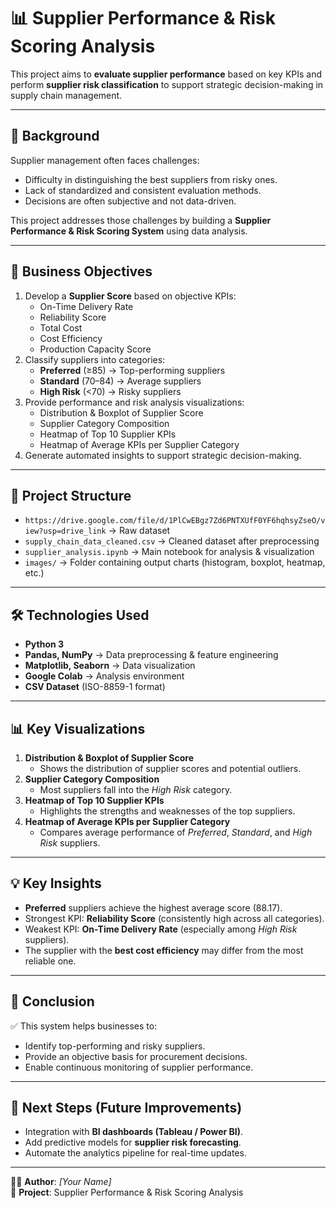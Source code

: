 # 📊 Supplier Performance & Risk Scoring Analysis

This project aims to **evaluate supplier performance** based on key KPIs and perform **supplier risk classification** to support strategic decision-making in supply chain management.

---

## 🚀 Background
Supplier management often faces challenges:
- Difficulty in distinguishing the best suppliers from risky ones.
- Lack of standardized and consistent evaluation methods.
- Decisions are often subjective and not data-driven.

This project addresses those challenges by building a **Supplier Performance & Risk Scoring System** using data analysis.

---

## 🎯 Business Objectives
1. Develop a **Supplier Score** based on objective KPIs:
   - On-Time Delivery Rate
   - Reliability Score
   - Total Cost
   - Cost Efficiency
   - Production Capacity Score
2. Classify suppliers into categories:
   - **Preferred** (≥85) → Top-performing suppliers
   - **Standard** (70–84) → Average suppliers
   - **High Risk** (<70) → Risky suppliers
3. Provide performance and risk analysis visualizations:
   - Distribution & Boxplot of Supplier Score
   - Supplier Category Composition
   - Heatmap of Top 10 Supplier KPIs
   - Heatmap of Average KPIs per Supplier Category
4. Generate automated insights to support strategic decision-making.

---

## 📂 Project Structure
- `https://drive.google.com/file/d/1PlCwEBgz7Zd6PNTXUfF0YF6hqhsyZseO/view?usp=drive_link` → Raw dataset  
- `supply_chain_data_cleaned.csv` → Cleaned dataset after preprocessing  
- `supplier_analysis.ipynb` → Main notebook for analysis & visualization  
- `images/` → Folder containing output charts (histogram, boxplot, heatmap, etc.)  

---

## 🛠️ Technologies Used
- **Python 3**
- **Pandas, NumPy** → Data preprocessing & feature engineering
- **Matplotlib, Seaborn** → Data visualization
- **Google Colab** → Analysis environment
- **CSV Dataset** (ISO-8859-1 format)

---

## 📊 Key Visualizations
1. **Distribution & Boxplot of Supplier Score**  
   - Shows the distribution of supplier scores and potential outliers.  
2. **Supplier Category Composition**  
   - Most suppliers fall into the *High Risk* category.  
3. **Heatmap of Top 10 Supplier KPIs**  
   - Highlights the strengths and weaknesses of the top suppliers.  
4. **Heatmap of Average KPIs per Supplier Category**  
   - Compares average performance of *Preferred*, *Standard*, and *High Risk* suppliers.  

---

## 💡 Key Insights
- **Preferred** suppliers achieve the highest average score (88.17).  
- Strongest KPI: **Reliability Score** (consistently high across all categories).  
- Weakest KPI: **On-Time Delivery Rate** (especially among *High Risk* suppliers).  
- The supplier with the **best cost efficiency** may differ from the most reliable one.  

---

## 📌 Conclusion
✅ This system helps businesses to:  
- Identify top-performing and risky suppliers.  
- Provide an objective basis for procurement decisions.  
- Enable continuous monitoring of supplier performance.  

---

## 📎 Next Steps (Future Improvements)
- Integration with **BI dashboards (Tableau / Power BI)**.  
- Add predictive models for **supplier risk forecasting**.  
- Automate the analytics pipeline for real-time updates.  

---

👨‍💻 **Author**: *[Your Name]*  
📅 **Project**: Supplier Performance & Risk Scoring Analysis
